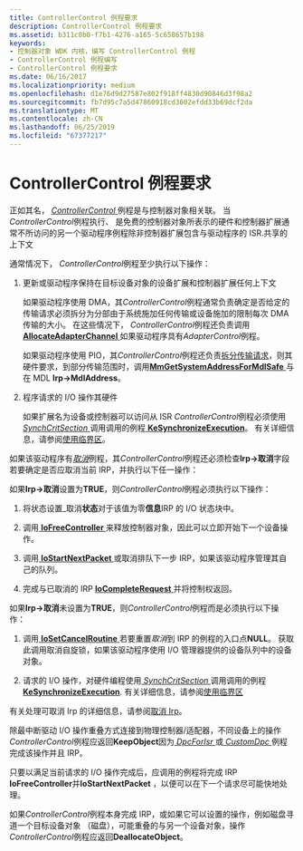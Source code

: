 ```yaml
---
title: ControllerControl 例程要求
description: ControllerControl 例程要求
ms.assetid: b311c0b0-f7b1-4276-a165-5c658657b198
keywords:
- 控制器对象 WDK 内核，编写 ControllerControl 例程
- ControllerControl 例程编写
- ControllerControl 例程要求
ms.date: 06/16/2017
ms.localizationpriority: medium
ms.openlocfilehash: d1e76d9d27587e802f918ff4830d90846d3f98a2
ms.sourcegitcommit: fb7d95c7a5d47860918cd3602efdd33b69dcf2da
ms.translationtype: MT
ms.contentlocale: zh-CN
ms.lasthandoff: 06/25/2019
ms.locfileid: "67377217"
---
```

# <a name="controllercontrol-routine-requirements"></a>ControllerControl 例程要求





正如其名， [ *ControllerControl* ](https://msdn.microsoft.com/library/windows/hardware/ff542049)例程是与控制器对象相关联。 当*ControllerControl*例程执行、 是免费的控制器对象所表示的硬件和控制器扩展通常不所访问的另一个驱动程序例程除非控制器扩展包含与驱动程序的 ISR.共享的上下文

通常情况下， *ControllerControl*例程至少执行以下操作：

1.  更新或驱动程序保持在目标设备对象的设备扩展和控制器扩展任何上下文

    如果驱动程序使用 DMA，其*ControllerControl*例程通常负责确定是否给定的传输请求必须拆分为分部由于系统施加任何传输或设备施加的限制每次 DMA 传输的大小。 在这些情况下， *ControllerControl*例程还负责调用[ **AllocateAdapterChannel** ](https://docs.microsoft.com/windows-hardware/drivers/ddi/content/wdm/nc-wdm-pallocate_adapter_channel)如果驱动程序具有*AdapterControl*例程。

    如果驱动程序使用 PIO，其*ControllerControl*例程还负责[拆分传输请求](splitting-dma-transfer-requests.md)，则其硬件要求，到部分传输范围时，调用[**MmGetSystemAddressForMdlSafe** ](https://docs.microsoft.com/windows-hardware/drivers/kernel/mm-bad-pointer)与在 MDL **Irp-&gt;MdlAddress**。

2.  程序请求的 I/O 操作其硬件

    如果扩展名为设备或控制器可以访问从 ISR *ControllerControl*例程必须使用[ *SynchCritSection* ](https://docs.microsoft.com/windows-hardware/drivers/ddi/content/wdm/nc-wdm-ksynchronize_routine)调用调用的例程[ **KeSynchronizeExecution**](https://docs.microsoft.com/windows-hardware/drivers/ddi/content/wdm/nf-wdm-kesynchronizeexecution)。 有关详细信息，请参阅[使用临界区](using-critical-sections.md)。

如果该驱动程序有[*取消*](https://docs.microsoft.com/windows-hardware/drivers/ddi/content/wdm/nc-wdm-driver_cancel)例程，其*ControllerControl*例程还必须检查**Irp-&gt;取消**字段若要确定是否应取消当前 IRP，并执行以下任一操作：

如果**Irp-&gt;取消**设置为**TRUE**，则*ControllerControl*例程必须执行以下操作：

1.  将状态设置\_取消**状态**对于该值为零**信息**IRP 的 I/O 状态块中。

2.  调用[ **IoFreeController** ](https://docs.microsoft.com/windows-hardware/drivers/ddi/content/ntddk/nf-ntddk-iofreecontroller)来释放控制器对象，因此可以立即开始下一个设备操作。

3.  调用[ **IoStartNextPacket** ](https://docs.microsoft.com/windows-hardware/drivers/ddi/content/ntifs/nf-ntifs-iostartnextpacket)或取消排队下一步 IRP，如果该驱动程序管理其自己的队列。

4.  完成与已取消的 IRP [ **IoCompleteRequest** ](https://docs.microsoft.com/windows-hardware/drivers/ddi/content/wdm/nf-wdm-iocompleterequest)并将控制权返回。

如果**Irp-&gt;取消**未设置为**TRUE**，则*ControllerControl*例程而是必须执行以下操作：

1.  调用[ **IoSetCancelRoutine** ](https://docs.microsoft.com/windows-hardware/drivers/ddi/content/wdm/nf-wdm-iosetcancelroutine)若要重置*取消*到 IRP 的例程的入口点**NULL**。 获取此调用取消自旋锁，如果该驱动程序使用 I/O 管理器提供的设备队列中的设备对象。

2.  请求的 I/O 操作，对硬件编程使用[ *SynchCritSection* ](https://docs.microsoft.com/windows-hardware/drivers/ddi/content/wdm/nc-wdm-ksynchronize_routine)调用调用的例程[ **KeSynchronizeExecution**](https://docs.microsoft.com/windows-hardware/drivers/ddi/content/wdm/nf-wdm-kesynchronizeexecution). 有关详细信息，请参阅[使用临界区](using-critical-sections.md)

有关处理可取消 Irp 的详细信息，请参阅[取消 Irp](canceling-irps.md)。

除最中断驱动 I/O 操作重叠方式连接到物理控制器/适配器，不同设备上的操作*ControllerControl*例程应返回**KeepObject**因为[ *DpcForIsr* ](https://docs.microsoft.com/windows-hardware/drivers/ddi/content/wdm/nc-wdm-io_dpc_routine)或[ *CustomDpc* ](https://docs.microsoft.com/windows-hardware/drivers/ddi/content/wdm/nc-wdm-kdeferred_routine)例程完成该操作并且 IRP。

只要以满足当前请求的 I/O 操作完成后，应调用的例程将完成 IRP **IoFreeController**并**IoStartNextPacket** ，以便可以在下一个请求尽可能快地处理。

如果*ControllerControl*例程本身完成 IRP，或如果它可以设置的操作，例如磁盘寻道一个目标设备对象 （磁盘），可能重叠的与另一个设备对象，操作*ControllerControl*例程应返回**DeallocateObject**。

 

 




